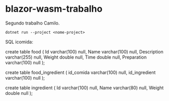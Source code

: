 # blazor-wasm-trabalho
Segundo trabalho Camilo.

```dotnet run --project <nome-project>```


SQL icomida:

create table food
(
    Id          varchar(100) null,
    Name        varchar(100) null,
    Description varchar(255) null,
    Weight      double       null,
    Time        double       null,
    Preparation varchar(100) null
);

create table food_ingredient
(
    id_comida     varchar(100) null,
    id_ingredient varchar(100) null
);

create table ingredient
(
    Id     varchar(100) null,
    Name   varchar(80)  null,
    Weight double       null
);
